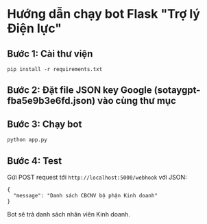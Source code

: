 
# Hướng dẫn chạy bot Flask "Trợ lý Điện lực"

## Bước 1: Cài thư viện
```
pip install -r requirements.txt
```

## Bước 2: Đặt file JSON key Google (sotaygpt-fba5e9b3e6fd.json) vào cùng thư mục

## Bước 3: Chạy bot
```
python app.py
```

## Bước 4: Test
Gửi POST request tới `http://localhost:5000/webhook` với JSON:
```
{
  "message": "Danh sách CBCNV bộ phận Kinh doanh"
}
```
Bot sẽ trả danh sách nhân viên Kinh doanh.
